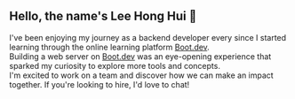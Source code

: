 ## Hello, the name's Lee Hong Hui 👋

I've been enjoying my journey as a backend developer every since I started learning through the online learning platform [Boot.dev](https://boot.dev).\
Building a web server on [Boot.dev](https://boot.dev) was an eye-opening experience that sparked my curiosity to explore more tools and concepts.\
I'm excited to work on a team and discover how we can make an impact together. If you're looking to hire, I'd love to chat!
<!--
**AhGr3y/AhGr3y** is a ✨ _special_ ✨ repository because its `README.md` (this file) appears on your GitHub profile.

Here are some ideas to get you started:

- 🔭 I’m currently working on ...
- 🌱 I’m currently learning ...
- 👯 I’m looking to collaborate on ...
- 🤔 I’m looking for help with ...
- 💬 Ask me about ...
- 📫 How to reach me: ...
- 😄 Pronouns: ...
- ⚡ Fun fact: ...
-->
